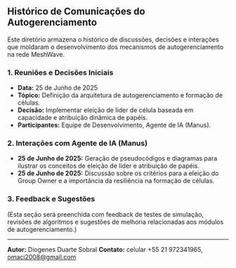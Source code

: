 

## Histórico de Comunicações do Autogerenciamento

Este diretório armazena o histórico de discussões, decisões e interações que moldaram o desenvolvimento dos mecanismos de autogerenciamento na rede MeshWave.

### 1. Reuniões e Decisões Iniciais

*   **Data:** 25 de Junho de 2025
*   **Tópico:** Definição da arquitetura de autogerenciamento e formação de células.
*   **Decisão:** Implementar eleição de líder de célula baseada em capacidade e atribuição dinâmica de papéis.
*   **Participantes:** Equipe de Desenvolvimento, Agente de IA (Manus).

### 2. Interações com Agente de IA (Manus)

*   **25 de Junho de 2025:** Geração de pseudocódigos e diagramas para ilustrar os conceitos de eleição de líder e atribuição de papéis.
*   **25 de Junho de 2025:** Discussão sobre os critérios para a eleição do Group Owner e a importância da resiliência na formação de células.

### 3. Feedback e Sugestões

(Esta seção será preenchida com feedback de testes de simulação, revisões de algoritmos e sugestões de melhoria relacionadas aos módulos de autogerenciamento.)

---

**Autor:** Diogenes Duarte Sobral
**Contato:** celular +55 21 972341965, omaci2008@gmail.com


